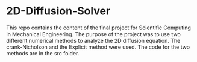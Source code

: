 # 2D-Diffusion-Solver
This repo contains the content of the final project for Scientific Computing in Mechanical Engineering. The purpose of the project was to use two different numerical methods to analyze the 2D diffusion equation. The crank-Nicholson and the Explicit method were used. The code for the two methods are in the src folder.
